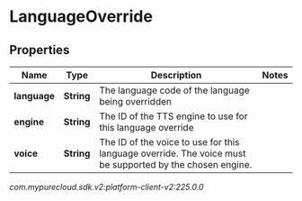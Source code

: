 # LanguageOverride


## Properties

| Name | Type | Description | Notes |
| ------------ | ------------- | ------------- | ------------- |
| **language** | **String** | The language code of the language being overridden |  |
| **engine** | **String** | The ID of the TTS engine to use for this language override |  |
| **voice** | **String** | The ID of the voice to use for this language override. The voice must be supported by the chosen engine. |  |




_com.mypurecloud.sdk.v2:platform-client-v2:225.0.0_
